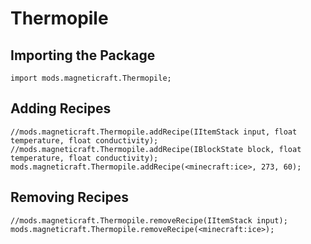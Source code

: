 # Thermopile

## Importing the Package
```zenscript
import mods.magneticraft.Thermopile;
```

## Adding Recipes
```zenscript
//mods.magneticraft.Thermopile.addRecipe(IItemStack input, float temperature, float conductivity);
//mods.magneticraft.Thermopile.addRecipe(IBlockState block, float temperature, float conductivity);
mods.magneticraft.Thermopile.addRecipe(<minecraft:ice>, 273, 60);
```

## Removing Recipes
```zenscript
//mods.magneticraft.Thermopile.removeRecipe(IItemStack input);
mods.magneticraft.Thermopile.removeRecipe(<minecraft:ice>);
```
